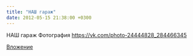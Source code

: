 ```yaml
---
title: "НАШ гараж"
date: 2012-05-15 21:38:00 +0300
---
```


НАШ гараж
Фотография
https://vk.com/photo-24444828_284466345

[Вложение](https://vk.com/photo-24444828_284466345)
